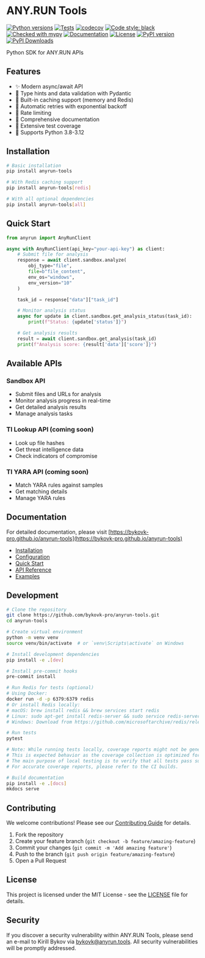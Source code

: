 # ANY.RUN Tools

[![Python versions](https://img.shields.io/pypi/pyversions/anyrun-tools.svg)](https://pypi.org/project/anyrun-tools/)
[![Tests](https://github.com/bykovk-pro/anyrun-tools/actions/workflows/test.yml/badge.svg)](https://github.com/bykovk-pro/anyrun-tools/actions/workflows/test.yml)
[![codecov](https://codecov.io/gh/bykovk-pro/anyrun-tools/branch/main/graph/badge.svg)](https://codecov.io/gh/bykovk-pro/anyrun-tools)
[![Code style: black](https://img.shields.io/badge/code%20style-black-000000.svg)](https://github.com/psf/black)
[![Checked with mypy](https://img.shields.io/badge/mypy-checked-blue)](http://mypy-lang.org/)
[![Documentation](https://github.com/bykovk-pro/anyrun-tools/actions/workflows/docs.yml/badge.svg)](https://github.com/bykovk-pro/anyrun-tools/actions/workflows/docs.yml)
[![License](https://img.shields.io/github/license/bykovk-pro/anyrun-tools.svg)](https://github.com/bykovk-pro/anyrun-tools/blob/main/LICENSE)
[![PyPI version](https://badge.fury.io/py/anyrun-tools.svg)](https://badge.fury.io/py/anyrun-tools)
[![PyPI Downloads](https://static.pepy.tech/badge/anyrun-tools/month)](https://pepy.tech/projects/anyrun-tools)

Python SDK for ANY.RUN APIs

## Features

- ✨ Modern async/await API
- 🚀 Type hints and data validation with Pydantic
- 💾 Built-in caching support (memory and Redis)
- 🔄 Automatic retries with exponential backoff
- 🚦 Rate limiting
- 📝 Comprehensive documentation
- 🧪 Extensive test coverage
- 🐍 Supports Python 3.8-3.12

## Installation

```bash
# Basic installation
pip install anyrun-tools

# With Redis caching support
pip install anyrun-tools[redis]

# With all optional dependencies
pip install anyrun-tools[all]
```

## Quick Start

```python
from anyrun import AnyRunClient

async with AnyRunClient(api_key="your-api-key") as client:
    # Submit file for analysis
    response = await client.sandbox.analyze(
        obj_type="file",
        file=b"file_content",
        env_os="windows",
        env_version="10"
    )

    task_id = response["data"]["task_id"]

    # Monitor analysis status
    async for update in client.sandbox.get_analysis_status(task_id):
        print(f"Status: {update['status']}")

    # Get analysis results
    result = await client.sandbox.get_analysis(task_id)
    print(f"Analysis score: {result['data']['score']}")
```

## Available APIs

### Sandbox API
- Submit files and URLs for analysis
- Monitor analysis progress in real-time
- Get detailed analysis results
- Manage analysis tasks

### TI Lookup API (coming soon)
- Look up file hashes
- Get threat intelligence data
- Check indicators of compromise

### TI YARA API (coming soon)
- Match YARA rules against samples
- Get matching details
- Manage YARA rules

## Documentation

For detailed documentation, please visit [https://bykovk-pro.github.io/anyrun-tools](https://bykovk-pro.github.io/anyrun-tools)

- [Installation](https://bykovk-pro.github.io/anyrun-tools/getting-started/installation/)
- [Configuration](https://bykovk-pro.github.io/anyrun-tools/getting-started/configuration/)
- [Quick Start](https://bykovk-pro.github.io/anyrun-tools/getting-started/quickstart/)
- [API Reference](https://any.run/api-documentation/)
- [Examples](https://github.com/bykovk-pro/anyrun-tools/tree/main/examples)

## Development

```bash
# Clone the repository
git clone https://github.com/bykovk-pro/anyrun-tools.git
cd anyrun-tools

# Create virtual environment
python -m venv venv
source venv/bin/activate  # or `venv\Scripts\activate` on Windows

# Install development dependencies
pip install -e .[dev]

# Install pre-commit hooks
pre-commit install

# Run Redis for tests (optional)
# Using Docker:
docker run -d -p 6379:6379 redis
# Or install Redis locally:
# macOS: brew install redis && brew services start redis
# Linux: sudo apt-get install redis-server && sudo service redis-server start
# Windows: Download from https://github.com/microsoftarchive/redis/releases

# Run tests
pytest

# Note: While running tests locally, coverage reports might not be generated correctly.
# This is expected behavior as the coverage collection is optimized for CI environment.
# The main purpose of local testing is to verify that all tests pass successfully.
# For accurate coverage reports, please refer to the CI builds.

# Build documentation
pip install -e .[docs]
mkdocs serve
```

## Contributing

We welcome contributions! Please see our [Contributing Guide](https://github.com/bykovk-pro/anyrun-tools/blob/main/CONTRIBUTING.md) for details.

1. Fork the repository
2. Create your feature branch (`git checkout -b feature/amazing-feature`)
4. Commit your changes (`git commit -m 'Add amazing feature'`)
5. Push to the branch (`git push origin feature/amazing-feature`)
6. Open a Pull Request

## License

This project is licensed under the MIT License - see the [LICENSE](https://github.com/bykovk-pro/anyrun-tools/blob/main/LICENSE) file for details.

## Security

If you discover a security vulnerability within ANY.RUN Tools, please send an e-mail to Kirill Bykov via [bykovk@anyrun.tools](mailto:bykovk@anyrun.tools). All security vulnerabilities will be promptly addressed.
